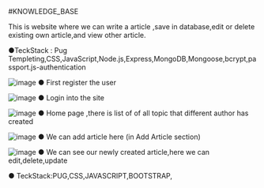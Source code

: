 #KNOWLEDGE_BASE
 
This is website where we can write a article ,save in database,edit or delete existing own article,and view other article.

●TeckStack : Pug Templeting,CSS,JavaScript,Node.js,Express,MongoDB,Mongoose,bcrypt,passport.js-authentication


![image](https://user-images.githubusercontent.com/87582335/176735511-f928c377-25fa-4d44-9b67-a758e046be78.png)
● First register the user 

![image](https://user-images.githubusercontent.com/87582335/176736143-dadd90e0-e9e7-488a-8d79-2e1a9c654bda.png)
● Login into the site

![image](https://user-images.githubusercontent.com/87582335/176736325-be104481-c5b5-448f-aa79-d9a1f3dd172d.png)
● Home page ,there is list of of all topic that different author has created

![image](https://user-images.githubusercontent.com/87582335/176737235-c86ca5db-5358-40fa-bc43-ffea79afe700.png)
● We can add article here (in Add Article section)


![image](https://user-images.githubusercontent.com/87582335/176737899-3613e784-865d-4bd6-9c8d-68c8ddd160d4.png)
● We can see our newly created article,here we can edit,delete,update

● TeckStack:PUG,CSS,JAVASCRIPT,BOOTSTRAP,
